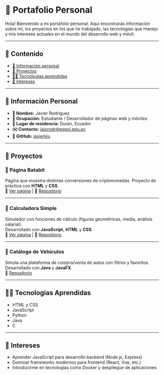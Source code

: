 
# 📒 Portafolio Personal

Hola! Bienvenido a mi portafolio personal. Aquí encontrarás información sobre mí, los proyectos en los que he trabajado, las tecnologías que manejo y mis intereses actuales en el mundo del desarrollo web y móvil.

---

## 🔎 Contenido

- [📇 Información personal](#-información-personal)
- [🚀 Proyectos](#-proyectos)
- [👨‍💻 Tecnologías aprendidas](#-tecnologías-aprendidas)
- [🎯 Intereses](#-intereses)

---

## 📇 Información Personal

- **👤 Nombre:** Javier Rodríguez
- **💼 Ocupación:** Estudiante / Desarrollador de páginas web y móviles  
- **📍 Lugar de residencia:** Durán, Ecuador
- **✉️ Contacto:** jajorodr@espol.edu.ec
- **🐙 GitHub:** [javierkiu](https://github.com/javierkiu/javierkiu)  

---

## 🚀 Proyectos

### 🥔 Página Batabit
Página que muestra distintas conversiones de criptomonedas. Proyecto de práctica con **HTML** y **CSS**.  
🔗 [Ver página](https://javierkiu.github.io/batabit/) | 📂 [Repositorio](https://github.com/javierkiu/batabit)

---

### 📱 Calculadora Simple
Simulador con funciones de cálculo (figuras geométricas, media, análisis salarial).  
Desarrollado con **JavaScript**, **HTML** y **CSS**.  
🔗 [Ver página](https://javierkiu.github.io/calculadoraJS/) | 📂 [Repositorio](https://github.com/javierkiu/calculadoraJS)

---

### 🚗 Catálogo de Vehículos
Simula una plataforma de compra/venta de autos con filtros y favoritos.  
Desarrollado con **Java** y **JavaFX**.  
📂 [Repositorio](https://github.com/javierkiu/Proyecto_EstructuraDeDatos)

---

## 👨‍💻 Tecnologías Aprendidas

- HTML y CSS  
- JavaScript  
- Python  
- Java  
- C

---

## 🎯 Intereses

- Aprender JavaScript para desarrollo backend (Node.js, Express)  
- Dominar frameworks modernos para frontend (React, Vue, etc.)  
- Introducirme en tecnologías como Docker y despliegue de aplicaciones

